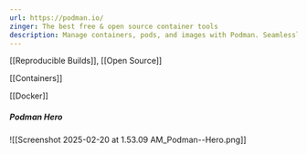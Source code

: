 ```yaml
---
url: https://podman.io/
zinger: The best free & open source container tools
description: Manage containers, pods, and images with Podman. Seamlessly work with containers and Kubernetes from your local environment.
---
```

[[Reproducible Builds]], [[Open Source]]

[[Containers]]

[[Docker]]

##### Podman Hero
![[Screenshot 2025-02-20 at 1.53.09 AM_Podman--Hero.png]]